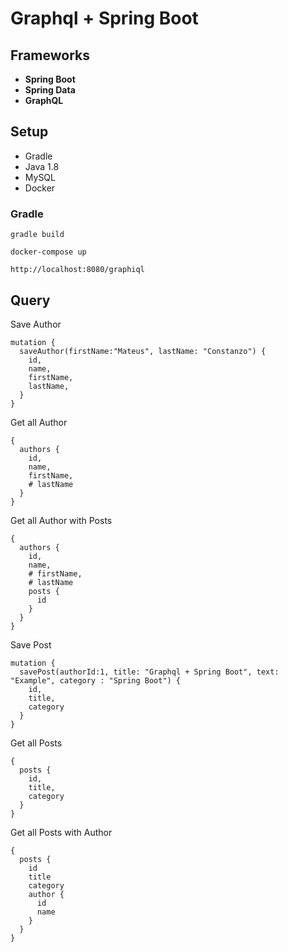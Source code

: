 # Graphql + Spring Boot

## Frameworks

- **Spring Boot**
- **Spring Data**
- **GraphQL**

## Setup

- Gradle
- Java 1.8
- MySQL
- Docker

### Gradle

```
gradle build
 
docker-compose up
 
http://localhost:8080/graphiql
```

## Query

Save Author

```
mutation {
  saveAuthor(firstName:"Mateus", lastName: "Constanzo") {
    id,
    name,
    firstName,
    lastName,
  }
}
```

Get all Author

```
{
  authors {
    id,
    name,
    firstName,
    # lastName
  }
}
```

Get all Author with Posts

```
{
  authors {
    id,
    name,
    # firstName,
    # lastName
    posts {
      id
    }
  }
}
```

Save Post

```
mutation {
  savePost(authorId:1, title: "Graphql + Spring Boot", text: "Example", category : "Spring Boot") {
    id,
    title,
    category
  }
}
```

Get all Posts

```
{
  posts {
    id,
    title,
    category
  }
}
```

Get all Posts with Author

```
{
  posts {
    id
    title
    category
    author {
      id
      name
    }
  }
}
```